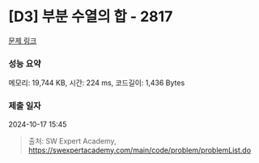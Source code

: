# [D3] 부분 수열의 합 - 2817 

[문제 링크](https://swexpertacademy.com/main/code/problem/problemDetail.do?contestProbId=AV7IzvG6EksDFAXB) 

### 성능 요약

메모리: 19,744 KB, 시간: 224 ms, 코드길이: 1,436 Bytes

### 제출 일자

2024-10-17 15:45



> 출처: SW Expert Academy, https://swexpertacademy.com/main/code/problem/problemList.do